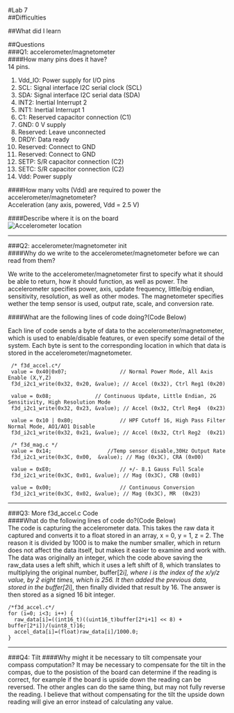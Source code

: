 #Lab 7  
##Difficulties  


##What did I learn  


##Questions  
###Q1: accelerometer/magnetometer  
####How many pins does it have?  
14 pins.
1. Vdd_IO:  Power supply for I/O pins
2. SCL: Signal interface I2C serial clock (SCL)
3. SDA: Signal interface I2C serial data (SDA) 
4. INT2: Inertial Interrupt 2
5. INT1: Inertial Interrupt 1
6. C1: Reserved capacitor connection (C1)
7. GND: 0 V supply
8. Reserved: Leave unconnected
9. DRDY: Data ready
10. Reserved: Connect to GND
11. Reserved: Connect to GND
12. SETP: S/R capacitor connection (C2)
13. SETC: S/R capacitor connection (C2)
14. Vdd: Power supply  

####How many volts (Vdd) are required to power the accelerometer/magnetometer?  
Acceleration (any axis, powered, Vdd = 2.5 V)

####Describe where it is on the board  
![Accelerometer location](https://github.iu.edu/mimccann/CS-Spring2017/blob/master/lab7/c335board.png)


---
###Q2: accelerometer/magnetometer init  
####Why do we write to the accelerometer/magnetometer before we can read from them?   

We write to the accelerometer/magnetometer first to specify what it should be able to return, how it should function, as well as power.  The accelerometer specifies power, axis, update frequency, little/big endian, sensitivity, resolution, as well as other modes.  The magnetometer specifies wether the temp sensor is used, output rate, scale, and conversion rate.

####What are the following lines of code doing?(Code Below)   

Each line of code sends a byte of data to the accelerometer/magnetometer, which is used to enable/disable features, or even specify some detail of the system.  Each byte is sent to the corresponding location in which that data is stored in the accelerometer/magnetometer.


```
 /* f3d_accel.c*/
 value = 0x40|0x07;                 // Normal Power Mode, All Axis Enable (X,Y,Z)
 f3d_i2c1_write(0x32, 0x20, &value); // Accel (0x32), Ctrl Reg1 (0x20) 

 value = 0x08;              // Continuous Update, Little Endian, 2G Sensitivity, High Resolution Mode
 f3d_i2c1_write(0x32, 0x23, &value); // Accel (0x32, Ctrl Reg4  (0x23)

 value = 0x10 | 0x80;               // HPF Cutoff 16, High Pass Filter Normal Mode, AO1/AO1 Disable
 f3d_i2c1_write(0x32, 0x21, &value); // Accel (0x32, Ctrl Reg2  (0x21)
```
```
 /* f3d_mag.c */
 value = 0x14;                  //Temp sensor disable,30Hz Output Rate 
 f3d_i2c1_write(0x3C, 0x00,  &value); // Mag (0x3C), CRA (0x00) 

 value = 0xE0;                      // +/- 8.1 Gauss Full Scale
 f3d_i2c1_write(0x3C, 0x01, &value); // Mag (0x3C), CRB (0x01)

 value = 0x00;                      // Continuous Conversion
 f3d_i2c1_write(0x3C, 0x02, &value); // Mag (0x3C), MR  (0x23)
```

---
###Q3: More f3d_accel.c Code   
####What do the following lines of code do?(Code Below)  
The code is capturing the accelerometer data.  This takes the raw data it captured and converts it to a float stored in an array, x = 0, y = 1, z = 2.  The reason it is divided by 1000 is to make the number smaller, which in return does not affect the data itself, but makes it easier to examine and work with.  The data was originally an integer, which the code above saving the raw_data uses a left shift, which it uses a left shift of 8, which translates to multiplying the original number, buffer[2*i], where i is the index of the x/y/z value, by 2 eight times, which is 256.  It then added the previous data, stored in the buffer[2*i], then finally divided that result by 16.  The answer is then stored as a signed 16 bit integer.

```
/*f3d_accel.c*/
for (i=0; i<3; i++) {
  raw_data[i]=((int16_t)((uint16_t)buffer[2*i+1] << 8) + buffer[2*i])/(uint8_t)16;
  accel_data[i]=(float)raw_data[i]/1000.0;
}
```

---
###Q4: Tilt
####Why might it be necessary to tilt compensate your compass computation?
It may be necessary to compensate for the tilt in the compas, due to the posistion of the board can determine if the reading is correct, for example if the board is upside down the reading can be reversed.  The other angles can do the same thing, but may not fully reverse the reading.  I believe that without compensating for the tilt the upside down reading will give an error instead of calculating any value.